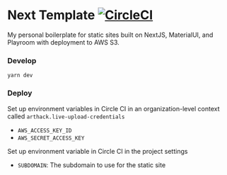 # Next Template [![CircleCI](https://circleci.com/gh/possibilities/next-template.svg?style=svg&circle-token=17a30cf0854f5d3d09a525ef6782db9cc8bd1b37)](https://circleci.com/gh/possibilities/next-template)

My personal boilerplate for static sites built on NextJS, MaterialUI, and Playroom with deployment to AWS S3.

### Develop

```
yarn dev
```

### Deploy

Set up environment variables in Circle CI in an organization-level context called `arthack.live-upload-credentials`

* `AWS_ACCESS_KEY_ID`
* `AWS_SECRET_ACCESS_KEY`

Set up environment variable in Circle CI in the project settings

* `SUBDOMAIN`: The subdomain to use for the static site
